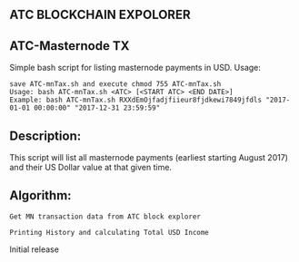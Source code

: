 ## ATC BLOCKCHAIN EXPOLORER

## ATC-Masternode TX

Simple bash script for listing masternode payments in USD.
Usage:

    save ATC-mnTax.sh and execute chmod 755 ATC-mnTax.sh
    Usage: bash ATC-mnTax.sh <ATC> [<START ATC> <END DATE>]
    Example: bash ATC-mnTax.sh RXXdEmOjfadjfiieur8fjdkewi7849jfdls "2017-01-01 00:00:00" "2017-12-31 23:59:59"

## Description:

This script will list all masternode payments (earliest starting August 2017) and their US Dollar value at that given time.

## Algorithm:

    Get MN transaction data from ATC block explorer
    
    Printing History and calculating Total USD Income

Initial release
